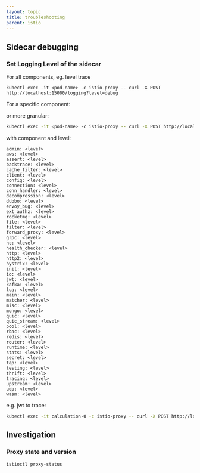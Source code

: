 ```yaml
---
layout: topic
title: troubleshooting
parent: istio
---
```


## Sidecar debugging

### Set Logging Level of the sidecar

For all components, eg. level trace

``
kubectl exec -it <pod-name> -c istio-proxy -- curl -X POST http://localhost:15000/logging?level=debug
``

For a specific component:


or more granular: 

```bash
kubectl exec -it <pod-name> -c istio-proxy -- curl -X POST http://localhost:15000/logging?<component>=<level>
```

with component and level:

```
admin: <level>
aws: <level>
assert: <level>
backtrace: <level>
cache_filter: <level>
client: <level>
config: <level>
connection: <level>
conn_handler: <level>
decompression: <level>
dubbo: <level>
envoy_bug: <level>
ext_authz: <level>
rocketmq: <level>
file: <level>
filter: <level>
forward_proxy: <level>
grpc: <level>
hc: <level>
health_checker: <level>
http: <level>
http2: <level>
hystrix: <level>
init: <level>
io: <level>
jwt: <level>
kafka: <level>
lua: <level>
main: <level>
matcher: <level>
misc: <level>
mongo: <level>
quic: <level>
quic_stream: <level>
pool: <level>
rbac: <level>
redis: <level>
router: <level>
runtime: <level>
stats: <level>
secret: <level>
tap: <level>
testing: <level>
thrift: <level>
tracing: <level>
upstream: <level>
udp: <level>
wasm: <level>
```

e.g. jwt to trace:

```bash
kubectl exec -it calculation-0 -c istio-proxy -- curl -X POST http://localhost:15000/logging?jwt=trace
```


## Investigation

### Proxy state and version

``
istioctl proxy-status
``
